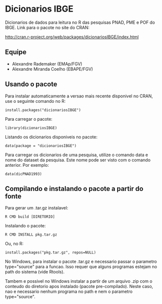 

# Dicionarios IBGE

Dicionarios de dados para leitura no R das pesquisas PNAD, PME e POF
do IBGE.  Link para o pacote no site do CRAN:

http://cran.r-project.org/web/packages/dicionariosIBGE/index.html


## Equipe

 * Alexandre Rademaker  (EMAp/FGV)
 * Alexandre Miranda Coelho (EBAPE/FGV)


## Usando o pacote

Para instalar automaticamente a versao mais recente disponivel no
CRAN, use o seguinte comando no R:

    install.packages("dicionariosIBGE")

Para carregar o pacote:

    library(dicionariosIBGE)

Listando os dicionarios disponiveis no pacote:

    data(package = "dicionariosIBGE")

Para carregar os dicionarios de uma pesquisa, utilize o comando data e
nome do dataset da pesquisa. Este nome pode ser visto com o comando
anterior. Por exemplo:

    data(dicPNAD1993)


## Compilando e instalando o pacote a partir do fonte

Para gerar um .tar.gz instalavel:

    R CMD build [DIRETORIO]

Instalando o pacote:

    R CMD INSTALL pkg.tar.gz

Ou, no R:

    install.packages("pkg.tar.gz", repos=NULL)


No Windows, para instalar o pacote .tar.gz e necessario passar o
parametro type="source" para a funcao. Isso requer que alguns
programas estejam no path do sistema (vide Rtools).

Tambem e possivel no Windows instalar a partir de um arquivo .zip com
o conteudo do diretorio apos instalado (pacote pre-compilado). Neste
caso, nao e necessario nenhum programa no path e nem o parametro
type="source".


